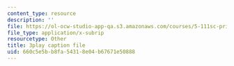 ```yaml
---
content_type: resource
description: ''
file: https://ol-ocw-studio-app-qa.s3.amazonaws.com/courses/5-111sc-principles-of-chemical-science-fall-2014/660c5e5bb8fa54318e04b67671e50888_pJdUR2uak2s.vtt
file_type: application/x-subrip
resourcetype: Other
title: 3play caption file
uid: 660c5e5b-b8fa-5431-8e04-b67671e50888
---
```

